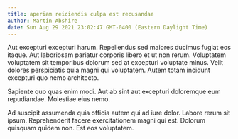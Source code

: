 ```yaml
---
title: aperiam reiciendis culpa est recusandae
author: Martin Abshire
date: Sun Aug 29 2021 23:02:47 GMT-0400 (Eastern Daylight Time)
---
```

Aut excepturi excepturi harum. Repellendus sed maiores ducimus fugiat eos itaque. Aut laboriosam pariatur corporis libero et ut non rerum. Voluptatem voluptatem sit temporibus dolorum sed at excepturi voluptate minus. Velit dolores perspiciatis quia magni qui voluptatem. Autem totam incidunt excepturi quo nemo architecto.

 Sapiente quo quas enim modi. Aut ab sint aut excepturi doloremque eum repudiandae. Molestiae eius nemo.

 Ad suscipit assumenda quia officia autem qui ad iure dolor. Labore rerum sit ipsum. Reprehenderit facere exercitationem magni qui est. Dolorum quisquam quidem non. Est eos voluptatem.